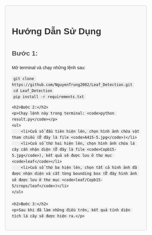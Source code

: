 <!DOCTYPE html>
<html lang="en">
<head>
<meta charset="UTF-8">
<meta name="viewport" content="width=device-width, initial-scale=1.0">
<title>Hướng Dẫn Sử Dụng</title>
<style>
    body {
        font-family: Arial, sans-serif;
        line-height: 1.6;
        margin: 20px;
    }
    .container {
        width: 80%;
        margin: auto;
        padding: 20px;
        border: 1px solid #ccc;
        border-radius: 5px;
        background-color: #f9f9f9;
    }
    h1 {
        color: #333;
    }
    h2 {
        color: #555;
    }
    code {
        background-color: #eee;
        padding: 2px 5px;
        border-radius: 3px;
        font-family: monospace;
    }
</style>
</head>
<body>
<div class="container">
    <h1>Hướng Dẫn Sử Dụng</h1>
    <h2>Bước 1:</h2>
    <p>Mở terminal và chạy những lệnh sau:</p>
    <code>git clone https://github.com/NguyenTrung2002/Leaf_Detection.git</code><br>
    <code>cd Leaf_Detection</code><br>
    <code>pip install -r requirements.txt</code>

    <h2>Bước 2:</h2>
    <p>Chạy lệnh này trong terminal: <code>python result.py</code></p>
    <ul>
        <li>Cửa sổ đầu tiên hiện lên, chọn hình ảnh chứa vật tham chiếu (Ở đây là file <code>A415-5.jpg</code>)</li>
        <li>Cửa sổ thứ hai hiện lên, chọn hình ảnh chứa lá cây cần nhận diện (Ở đây là file <code>Copb15-5.jpg</code>), kết quả sẽ được lưu ở thư mục <code>leaf</code></li>
        <li>Cửa sổ thứ ba hiện lên, chọn tất cả hình ảnh đã được nhận diện và cắt từng bounding box (Ở đây hình ảnh sẽ được lưu ở thư mục <code>leaf/Copb15-5/crops/leaf</code>)</li>
    </ul>

    <h2>Bước 3:</h2>
    <p>Sau khi đã làm những điều trên, kết quả tính diện tích lá cây sẽ được hiện ra.</p>
</div>
</body>
</html>

